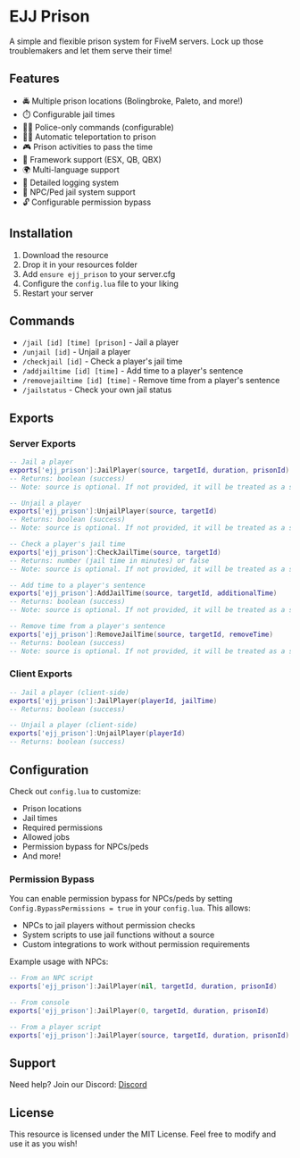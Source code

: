 # EJJ Prison

A simple and flexible prison system for FiveM servers. Lock up those troublemakers and let them serve their time!

## Features

- 🚔 Multiple prison locations (Bolingbroke, Paleto, and more!)
- ⏱️ Configurable jail times
- 👮‍♂️ Police-only commands (configurable)
- 🏃‍♂️ Automatic teleportation to prison
- 🎮 Prison activities to pass the time
- 🔄 Framework support (ESX, QB, QBX)
- 🌍 Multi-language support
- 📝 Detailed logging system
- 🤖 NPC/Ped jail system support
- 🔓 Configurable permission bypass

## Installation

1. Download the resource
2. Drop it in your resources folder
3. Add `ensure ejj_prison` to your server.cfg
4. Configure the `config.lua` file to your liking
5. Restart your server

## Commands

- `/jail [id] [time] [prison]` - Jail a player
- `/unjail [id]` - Unjail a player
- `/checkjail [id]` - Check a player's jail time
- `/addjailtime [id] [time]` - Add time to a player's sentence
- `/removejailtime [id] [time]` - Remove time from a player's sentence
- `/jailstatus` - Check your own jail status

## Exports

### Server Exports

```lua
-- Jail a player
exports['ejj_prison']:JailPlayer(source, targetId, duration, prisonId)
-- Returns: boolean (success)
-- Note: source is optional. If not provided, it will be treated as a system action

-- Unjail a player
exports['ejj_prison']:UnjailPlayer(source, targetId)
-- Returns: boolean (success)
-- Note: source is optional. If not provided, it will be treated as a system action

-- Check a player's jail time
exports['ejj_prison']:CheckJailTime(source, targetId)
-- Returns: number (jail time in minutes) or false
-- Note: source is optional. If not provided, it will be treated as a system action

-- Add time to a player's sentence
exports['ejj_prison']:AddJailTime(source, targetId, additionalTime)
-- Returns: boolean (success)
-- Note: source is optional. If not provided, it will be treated as a system action

-- Remove time from a player's sentence
exports['ejj_prison']:RemoveJailTime(source, targetId, removeTime)
-- Returns: boolean (success)
-- Note: source is optional. If not provided, it will be treated as a system action
```

### Client Exports

```lua
-- Jail a player (client-side)
exports['ejj_prison']:JailPlayer(playerId, jailTime)
-- Returns: boolean (success)

-- Unjail a player (client-side)
exports['ejj_prison']:UnjailPlayer(playerId)
-- Returns: boolean (success)
```

## Configuration

Check out `config.lua` to customize:
- Prison locations
- Jail times
- Required permissions
- Allowed jobs
- Permission bypass for NPCs/peds
- And more!

### Permission Bypass

You can enable permission bypass for NPCs/peds by setting `Config.BypassPermissions = true` in your `config.lua`. This allows:
- NPCs to jail players without permission checks
- System scripts to use jail functions without a source
- Custom integrations to work without permission requirements

Example usage with NPCs:
```lua
-- From an NPC script
exports['ejj_prison']:JailPlayer(nil, targetId, duration, prisonId)

-- From console
exports['ejj_prison']:JailPlayer(0, targetId, duration, prisonId)

-- From a player script
exports['ejj_prison']:JailPlayer(source, targetId, duration, prisonId)
```

## Support

Need help? Join our Discord: [Discord](https://discord.gg/N869PRHGfd)

## License

This resource is licensed under the MIT License. Feel free to modify and use it as you wish! 